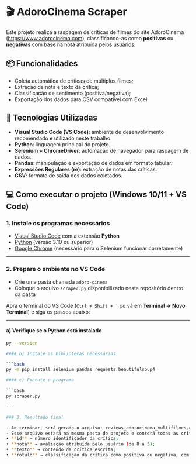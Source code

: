 # 🎬 AdoroCinema Scraper 

Este projeto realiza a raspagem de críticas de filmes do site AdoroCinema (https://www.adorocinema.com), classificando-as como **positivas** ou **negativas** com base na nota atribuída pelos usuários.

## 📦 Funcionalidades

- Coleta automática de críticas de múltiplos filmes;
- Extração de nota e texto da crítica;
- Classificação de sentimento (positiva/negativa);
- Exportação dos dados para CSV compatível com Excel. 

## 🧰 Tecnologias Utilizadas

- **Visual Studio Code (VS Code)**: ambiente de desenvolvimento recomendado e utilizado neste trabalho.
- **Python**: linguagem principal do projeto.
- **Selenium + ChromeDriver**: automação de navegador para raspagem de dados.
- **Pandas**: manipulação e exportação de dados em formato tabular.
- **Expressões Regulares (re)**: extração de notas das críticas.
- **CSV**: formato de saída dos dados coletados.

## 💻 Como executar o projeto (Windows 10/11 + VS Code)

### 1. Instale os programas necessários

- [Visual Studio Code](https://code.visualstudio.com/) com a extensão **Python**
- [Python](https://www.python.org/downloads) (versão 3.10 ou superior)
- [Google Chrome](https://www.google.com/chrome/) (necessário para o Selenium funcionar corretamente)

---

### 2. Prepare o ambiente no VS Code

- Crie uma pasta chamada `adoro-cinema`
- Coloque o arquivo `scraper.py` disponibilizado neste repositório dentro da pasta

Abra o terminal do VS Code (`Ctrl + Shift + '` ou vá em **Terminal → Novo Terminal**) e siga os passos abaixo:

---

#### a) Verifique se o Python está instalado

```bash
py --version

#### b) Instale as bibliotecas necessárias

```bash
py -m pip install selenium pandas requests beautifulsoup4

#### c) Execute o programa

```bash
py scraper.py

---

### 3. Resultado final

- Ao terminar, será gerado o arquivo: reviews_adorocinema_multifilmes.csv
- Esse arquivo estará na mesma pasta do projeto e conterá todas as críticas coletadas, com as colunas:
• **id** → número identificador da crítica;  
• **nota** → avaliação atribuída pelo usuário (de 0 a 5);  
• **texto** → conteúdo da crítica escrita;  
• **rotulo** → classificação da crítica como positiva ou negativa, com base na nota.



